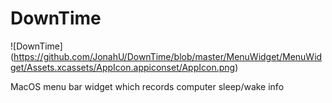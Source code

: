 # DownTime

![DownTime] (https://github.com/JonahU/DownTime/blob/master/MenuWidget/MenuWidget/Assets.xcassets/AppIcon.appiconset/AppIcon.png)

MacOS menu bar widget which records computer sleep/wake info
